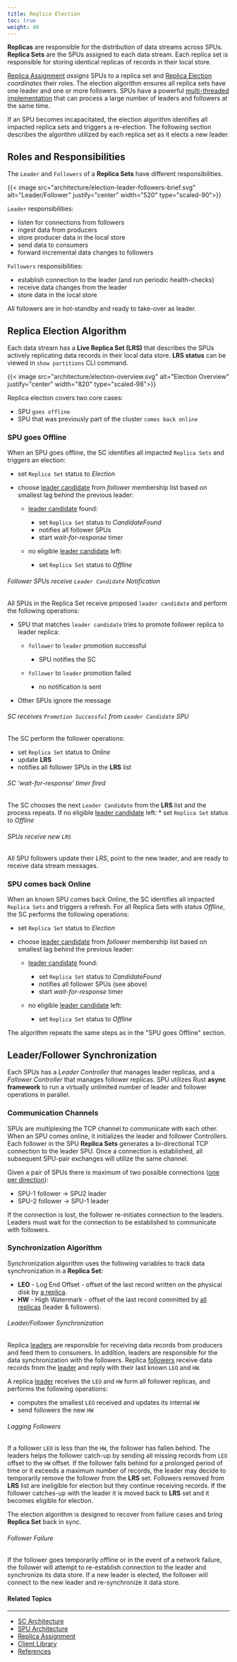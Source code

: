 ```yaml
---
title: Replica Election
toc: true
weight: 40
---
```


**Replicas** are responsible for the distribution of data streams across SPUs. **Replica Sets** are the SPUs assigned to each data stream. Each replica set is responsible for storing identical replicas of records in their local store. 

[Replica Assignment](../replica-assignment) _assigns_ SPUs to a replica set and [Replica Election](#replica-election-algorithm) _coordinates_ their roles. The election algorithm ensures all replica sets have one leader and one or more followers. SPUs have a powerful <ins>multi-threaded implementation</ins> that can process a large number of leaders and followers at the same time.

If an SPU becomes incapacitated, the election algorithm identifies all impacted replica sets and triggers a re-election. The following section describes the algorithm utilized by each replica set as it elects a new leader. 


## Roles and Responsibilities

The `Leader` and `Followers` of a **Replica Sets** have different responsibilities.

{{< image src="architecture/election-leader-followers-brief.svg" alt="Leader/Follower" justify="center" width="520" type="scaled-90">}}

`Leader` responsibilities:
* listen for connections from followers
* ingest data from producers
* store producer data in the local store
* send data to consumers
* forward incremental data changes to followers

`Followers` responsibilities:
* establish connection to the leader (and run periodic health-checks)
* receive data changes from the leader
* store data in the local store

All followers are in hot-standby and ready to take-over as leader.

## Replica Election Algorithm

Each data stream has a **Live Replica Set (LRS)** that describes the SPUs actively replicating data records in their local data store. **LRS status** can be viewed in `show partitions` CLI command.

{{< image src="architecture/election-overview.svg" alt="Election Overview" justify="center" width="820" type="scaled-98">}}

Replica election covers two core cases:
* SPU `goes offline`
* SPU that was previously part of the cluster `comes back online`

### SPU goes Offline

When an SPU goes offline, the SC identifies all impacted `Replica Sets` and triggers an election:

* set `Replica Set` status to _Election_
* choose <ins>leader candidate</ins> from _follower_ membership list based on smallest lag behind the previous leader:

    * <ins>leader candidate</ins> found:
        * set `Replica Set` status to _CandidateFound_
        * notifies all follower SPUs
        * start _wait-for-response_ timer


    * no eligible <ins>leader candidate</ins> left:
        * set `Replica Set` status to _Offline_        

###### Follower SPUs receive `Leader Candidate` Notification

All SPUs in the Replica Set receive proposed `leader candidate` and perform the following operations:

*  SPU that matches `leader candidate` tries to promote follower replica to leader replica:

    * `follower` to `leader` promotion successful
        * SPU notifies the SC
    
    * `follower` to `leader` promotion failed
        * no notification is sent

* Other SPUs ignore the message


###### SC receives `Promotion Successful` from `Leader Candidate` SPU

The SC perform the follower operations:
* set `Replica Set` status to _Online_
* update **LRS**
* notifies all follower SPUs in the **LRS** list


###### SC 'wait-for-response' timer fired

The SC chooses the next `Leader Candidate` from the **LRS** list and the process repeats.
If no eligible <ins>leader candidate</ins> left:
        * set `Replica Set` status to _Offline_


###### SPUs receive new `LRS`

All SPU followers update their *LRS*, point to the new leader, and are ready to receive data stream messages.



### SPU comes back Online

When an known SPU comes back Online, the SC identifies all impacted `Replica Sets` and triggers a refresh.
For all Replica Sets with status _Offline_, the SC performs the following operations:

* set `Replica Set` status to _Election_
* choose <ins>leader candidate</ins> from _follower_ membership list based on smallest lag behind the previous leader:

    * <ins>leader candidate</ins> found:
        * set `Replica Set` status to _CandidateFound_
        * notifies all follower SPUs (see above)
        * start _wait-for-response_ timer


    * no eligible <ins>leader candidate</ins> left:
        * set `Replica Set` status to _Offline_  

The algorithm repeats the same steps as in the "SPU goes Offline" section.


## Leader/Follower Synchronization

Each SPUs has a _Leader Controller_ that manages leader replicas, and a _Follower Controller_  that manages follower replicas. SPU utilizes Rust **async framework** to run a virtually unlimited number of leader and follower operations in parallel. 

### Communication Channels

SPUs are multiplexing the TCP channel to communicate with each other. When an SPU comes online, it initializes the leader and follower Controllers. Each follower in the SPU **Replica Sets** generates a bi-directional TCP connection to the leader SPU. Once a connection is established, all subsequent SPU-pair exchanges will utilize the same channel.

Given a pair of SPUs there is maximum of two possible connections (<ins>one per direction</ins>):
* SPU-1 follower -> SPU2 leader
* SPU-2 follower -> SPU-1 leader

 If the connection is lost, the follower re-initiates connection to the leaders. Leaders must wait for the connection to be established to communicate with followers.

### Synchronization Algorithm

Synchronization algorithm uses the following variables to track data synchronization in a **Replica Set**:

* **LEO** - Log End Offset - offset of the last record written on the physical disk by <ins>a replica</ins>.
* **HW** - High Watermark - offset of the last record committed by <ins>all replicas</ins> (leader & followers).

###### Leader/Follower Synchronization

Replica <ins>leaders</ins> are responsible for receiving data records from producers and feed them to consumers. In addition, leaders are responsible for the data synchronization with the followers. Replica <ins>followers</ins> receive data records from the <ins>leader</ins> and reply with their last known `LEO` and `HW`.

A replica <ins>leader</ins> receives the `LEO` and `HW` form all follower replicas, and performs the following operations:

* computes the smallest `LEO` received and updates its internal `HW`
* send followers the new `HW`
    
###### Lagging Followers

If a follower `LEO` is less than the `HW`, the follower has fallen behind. The leaders helps the follower catch-up by sending all missing records from `LEO` offset to the `HW` offset. If the follower falls behind for a prolonged period of time or it exceeds a maximum number of records, the leader may decide to temporarily remove the follower from the **LRS** set. Followers removed from **LRS** list are ineligible for election but they continue receiving records. If the follower catches-up with the leader it is moved back to **LRS** set and it becomes eligible for election.

The election algorithm is designed to recover from failure cases and bring **Replica Set** back in sync.

###### Follower Failure

If the follower goes temporarily offline or in the event of a network failure, the follower will attempt to re-establish connection to the leader and synchronize its data store. If a new leader is elected, the follower will connect to the new leader and re-synchronize it data store.


#### Related Topics
-------------------
* [SC Architecture](../sc)
* [SPU Architecture](../spu)
* [Replica Assignment](replica-assignment)
* [Client Library](../client)
* [References](../references)